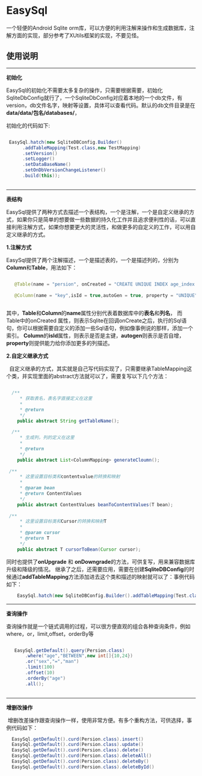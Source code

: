 # **EasySql**
一个轻便的Android Sqlite orm库，可以方便的利用注解来操作和生成数据库，注解方面的实现，部分参考了XUtils框架的实现，不要见怪。

**使用说明**
--------


----------


**初始化**

EasySql的初始化不需要太多复杂的操作，只需要根据需要，初始化SqliteDbConfig就行了，一个SqliteDbConfig对应着本地的一个db文件，有version，db文件名字，映射等设置，具体可以查看代码。默认的db文件目录是在
**data/data/包名/databases/**，

初始化的代码如下:

```java

 EasySql.hatch(new SqliteDBConfig.Builder()
      .addTableMapping(Test.class,new TestMapping)
      .setVersion()
      .setLogger()
      .setDataBaseName()
      .setOnDbVersionChangeListener()
      .build(this));
 
```

----------


**表结构**

   EasySql提供了两种方式去描述一个表结构，一个是注解，一个是自定义继承的方式，如果你只是简单的想要做一些数据的持久化工作并且追求便利性的话，可以直接利用注解方式，如果你想要更大的灵活性，和做更多的自定义的工作，可以用自定义继承的方式。
    
**1.注解方式**

   EasySql提供了两个注解描述，一个是描述表的，一个是描述列的，分别为**Column**和**Table**，用法如下：
   
```java

   @Table(name = "persion", onCreated = "CREATE UNIQUE INDEX age_index ON download(age)")
    
   @Column(name = "key",isId = true,autoGen = true, property = "UNIQUE")
   
 ```
      
其中，**Table**和**Column**的**name**属性分别代表着数据库中的**表名**和**列名**，
而Table中的onCreated 属性，则表示Sqlite在回调onCreate之后，执行的Sql语句，你可以根据需要自定义的添加一些Sql语句，例如像事例说的那样，添加一个索引。
**Column**的**isId**属性，则表示是否是主键，**autogen**则表示是否自增，**property**则提供能力给你添加更多的列描述。

**2.自定义继承方式**

   自定义继承的方式，其实就是自己写代码实现了，只需要继承TableMapping这个类，并实现里面的abstract方法就可以了，需要复写以下几个方法：
   
```java 

  /**
     * 获取表名，表名字直接定义在这里
     *
     * @return
     */
    public abstract String getTableName();
    
  /**
     * 生成列，列的定义在这里
     *
     * @return
     */
    public abstract List<ColumnMapping> generateCloumn();
    
 /**
     * 这里设置目标类和contentvalue的转换和映射
     *
     * @param bean
     * @return ContentValues
     */
    public abstract ContentValues beanToContentValues(T bean);
    
 /**
     * 这里设置目标类和Cursor的转换和映射T
     *
     * @param cursor
     * @return T
     */
    public abstract T cursorToBean(Cursor cursor);
```

同时也提供了**onUpgrade** 和 **onDowngrade**的方法，可供复写，用来兼容数据库升级和降级的情况。
继承了之后，还需要应用，需要在创建**SqliteDBConfig**的时候通过**addTableMapping**方法添加进去这个类和描述的映射就可以了：事例代码如下：
```java
    EasySql.hatch(new SqliteDBConfig.Builder().addTableMapping(Test.class,new TestMapping).build(this));
```


----------

**查询操作**

查询操作就是一个链式调用的过程，可以很方便直观的组合各种查询条件，例如where，or，limit,offset，orderBy等

```java

   EasySql.getDefault().query(Persion.class)
       .where("age","BETWEEN",new int[]{10,24})
       .or("sex","=","man")
       .limit(100)
       .offset(10)
       .orderBy("age")
       .all();
       
 ```   


----------
**增删改操作**

  增删改差操作跟查询操作一样，使用非常方便。有多个重构方法，可供选择，事例代码如下：
   
```java
  EasySql.getDefault().curd(Persion.class).insert()
  EasySql.getDefault().curd(Persion.class).update()
  EasySql.getDefault().curd(Persion.class).delete()
  EasySql.getDefault().curd(Persion.class).deleteAll()
  EasySql.getDefault().curd(Persion.class).deleteBy()
  EasySql.getDefault().curd(Persion.class).deleteById()
```
